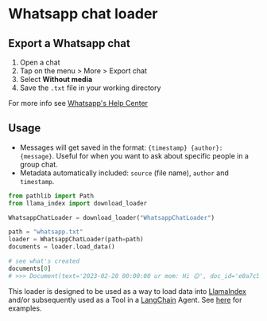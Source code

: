 # Whatsapp chat loader

## Export a Whatsapp chat

1. Open a chat
2. Tap on the menu > More > Export chat
3. Select **Without media**
4. Save the `.txt` file in your working directory

For more info see [Whatsapp's Help Center](https://faq.whatsapp.com/1180414079177245/)

## Usage

- Messages will get saved in the format: `{timestamp} {author}: {message}`. Useful for when you want to ask about specific people in a group chat.
- Metadata automatically included: `source` (file name), `author` and `timestamp`.

```python
from pathlib import Path
from llama_index import download_loader

WhatsappChatLoader = download_loader("WhatsappChatLoader")

path = "whatsapp.txt"
loader = WhatsappChatLoader(path=path)
documents = loader.load_data()

# see what's created
documents[0]
# >>> Document(text='2023-02-20 00:00:00 ur mom: Hi 😊', doc_id='e0a7c508-4ba0-48e1-a2ba-9af133225636', embedding=None, extra_info={'source': 'WhatsApp Chat with ur mom', 'author': 'ur mom', 'date': '2023-02-20 00:00:00'})
```

This loader is designed to be used as a way to load data into [LlamaIndex](https://github.com/run-llama/llama_index/tree/main/llama_index) and/or subsequently used as a Tool in a [LangChain](https://github.com/hwchase17/langchain) Agent. See [here](https://github.com/emptycrown/llama-hub/tree/main) for examples.
